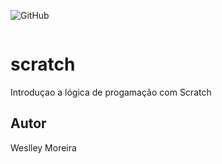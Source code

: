 ![GitHub](https://img.shields.io/github/license/wesp1201/scratch?style=plastic)

![]()

# scratch
Introduçao a lógica de progamação com Scratch
## Autor
Weslley Moreira 
